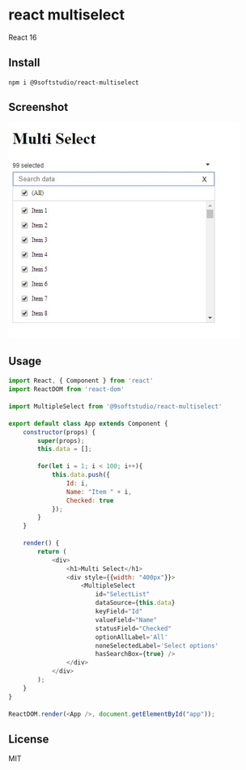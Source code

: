 react multiselect
=========================
React 16
## Install
```
npm i @9softstudio/react-multiselect
```
## Screenshot

<img src="https://raw.githubusercontent.com/9softstudio/React-components/master/react-multiselect/screenshots/ReactMultiselect.jpg" />

## Usage
```javascript
import React, { Component } from 'react'
import ReactDOM from 'react-dom'

import MultipleSelect from '@9softstudio/react-multiselect'

export default class App extends Component {
    constructor(props) {
        super(props);
        this.data = [];

        for(let i = 1; i < 100; i++){
            this.data.push({
                Id: i,
                Name: "Item " + i,
                Checked: true
            });
        }
    }

    render() {
        return (
            <div>
                <h1>Multi Select</h1>
                <div style={{width: "400px"}}>
                    <MultipleSelect
                        id="SelectList"
                        dataSource={this.data}
                        keyField="Id"
                        valueField="Name"
                        statusField="Checked"
                        optionAllLabel='All'
                        noneSelectedLabel='Select options'
                        hasSearchBox={true} />
                </div>
            </div>
        );
    }
}

ReactDOM.render(<App />, document.getElementById("app"));
```

## License

MIT